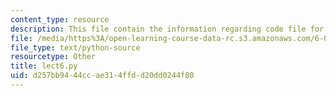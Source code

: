 ```yaml
---
content_type: resource
description: This file contain the information regarding code file for lecture 6.
file: /media/https%3A/open-learning-course-data-rc.s3.amazonaws.com/6-0002-introduction-to-computational-thinking-and-data-science-fall-2016/d257bb9444ccae314ffdd20dd0244f80_lect6.py
file_type: text/python-source
resourcetype: Other
title: lect6.py
uid: d257bb94-44cc-ae31-4ffd-d20dd0244f80
---
```

